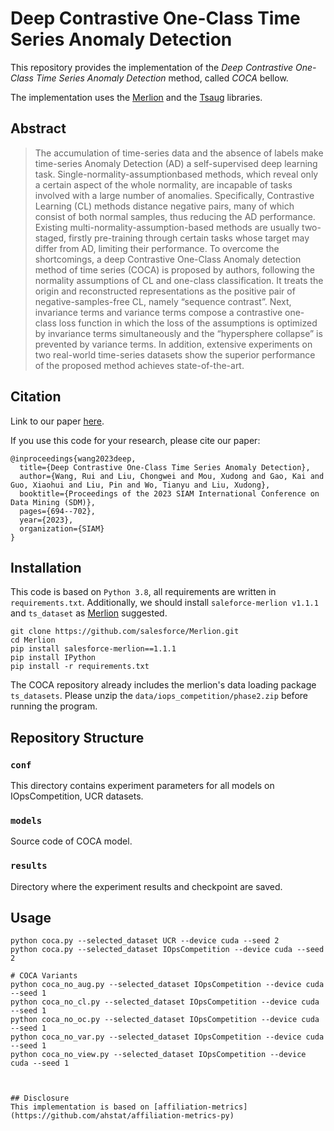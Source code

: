 # Deep Contrastive One-Class Time Series Anomaly Detection
This repository provides the implementation of the _Deep Contrastive One-Class Time Series Anomaly Detection_ method, called _COCA_ bellow. 

The implementation uses the [Merlion](https://opensource.salesforce.com/Merlion/v1.1.0/tutorials.html) and the [Tsaug](https://tsaug.readthedocs.io/en/stable/notebook/Examples%20of%20augmenters.html) libraries.

## Abstract
> The accumulation of time-series data and the absence of labels make time-series Anomaly Detection (AD) a self-supervised deep learning task.
> Single-normality-assumptionbased methods, which reveal only a certain aspect of the whole normality, are incapable of tasks involved with a
> large number of anomalies. Specifically, Contrastive Learning (CL) methods distance negative pairs, many of which consist of both normal 
> samples, thus reducing the AD performance. Existing multi-normality-assumption-based methods are usually two-staged, firstly pre-training 
> through certain tasks whose target may differ from AD, limiting their performance. To overcome the shortcomings, a deep Contrastive One-Class 
> Anomaly detection method of time series (COCA) is proposed by authors, following the normality assumptions of CL and one-class classification. 
> It treats the origin and reconstructed representations as the positive pair of negative-samples-free CL, namely “sequence contrast”. 
> Next, invariance terms and variance terms compose a contrastive one-class loss function in which the loss of the assumptions is optimized 
> by invariance terms simultaneously and the “hypersphere collapse” is prevented by variance terms. In addition, extensive experiments on two 
> real-world time-series datasets show the superior performance of the proposed method achieves state-of-the-art.



## Citation
Link to our paper [here](https://epubs.siam.org/doi/abs/10.1137/1.9781611977653.ch78).

If you use this code for your research, please cite our paper:

```
@inproceedings{wang2023deep,
  title={Deep Contrastive One-Class Time Series Anomaly Detection},
  author={Wang, Rui and Liu, Chongwei and Mou, Xudong and Gao, Kai and Guo, Xiaohui and Liu, Pin and Wo, Tianyu and Liu, Xudong},
  booktitle={Proceedings of the 2023 SIAM International Conference on Data Mining (SDM)},
  pages={694--702},
  year={2023},
  organization={SIAM}
}
```

## Installation
This code is based on `Python 3.8`, all requirements are written in `requirements.txt`. Additionally, we should install `saleforce-merlion v1.1.1` and `ts_dataset` as [Merlion](https://github.com/salesforce/Merlion) suggested.

```
git clone https://github.com/salesforce/Merlion.git
cd Merlion
pip install salesforce-merlion==1.1.1
pip install IPython
pip install -r requirements.txt
```
The COCA repository already includes the merlion's data loading package `ts_datasets`.
Please unzip the `data/iops_competition/phase2.zip` before running the program.

## Repository Structure

### `conf`
This directory contains experiment parameters for all models on IOpsCompetition, UCR datasets.

### `models`
Source code of COCA model.

### `results`
Directory where the experiment results and checkpoint are saved.

## Usage
```
python coca.py --selected_dataset UCR --device cuda --seed 2
python coca.py --selected_dataset IOpsCompetition --device cuda --seed 2

# COCA Variants
python coca_no_aug.py --selected_dataset IOpsCompetition --device cuda --seed 1
python coca_no_cl.py --selected_dataset IOpsCompetition --device cuda --seed 1
python coca_no_oc.py --selected_dataset IOpsCompetition --device cuda --seed 1
python coca_no_var.py --selected_dataset IOpsCompetition --device cuda --seed 1
python coca_no_view.py --selected_dataset IOpsCompetition --device cuda --seed 1



## Disclosure
This implementation is based on [affiliation-metrics](https://github.com/ahstat/affiliation-metrics-py)
